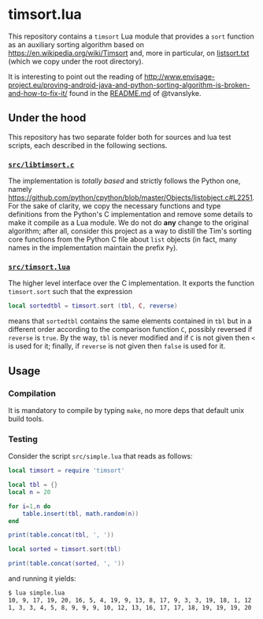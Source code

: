 # timsort.lua

This repository contains a `timsort` Lua module that provides a `sort` function as an auxiliary sorting algorithm based on https://en.wikipedia.org/wiki/Timsort and, more in particular, on [listsort.txt](https://github.com/python/cpython/blob/master/Objects/listsort.txt) (which we copy under the root directory).

It is interesting to point out the reading of http://www.envisage-project.eu/proving-android-java-and-python-sorting-algorithm-is-broken-and-how-to-fix-it/ found in the [README.md](https://github.com/tvanslyke/timsort-cpp#readme) of @tvanslyke.

## Under the hood

This repository has two separate folder both for sources and lua test scripts, each described in the following sections. 

### [`src/libtimsort.c`](https://github.com/massimo-nocentini/timsort.lua/blob/master/src/libtimsort.c)

The implementation is *totally based* and strictly follows the Python one, namely https://github.com/python/cpython/blob/master/Objects/listobject.c#L2251. For the sake of clarity, we copy the necessary functions and type definitions from the Python's C implementation and remove some details to make it compile as a Lua module. We do not do **any** change to the original algorithm; after all, consider this project as a way to distill the Tim's sorting core functions from the Python C file about `list` objects (in fact, many names in the implementation maintain the prefix `Py`).

### [`src/timsort.lua`](https://github.com/massimo-nocentini/timsort.lua/blob/master/src/timsort.lua)

The higher level interface over the C implementation. It exports the function `timsort.sort` such that the expression
```lua
local sortedtbl = timsort.sort (tbl, C, reverse)
```
means that `sortedtbl` contains the same elements contained in `tbl` but in a different order according to the comparison function `C`, possibly reversed if `reverse` is `true`. By the way, `tbl` is never modified and if `C` is not given then `<` is used for it; finally, if `reverse` is not given then `false` is used for it.

## Usage

### Compilation

It is mandatory to compile by typing `make`, no more deps that default unix build tools.

### Testing

Consider the script `src/simple.lua` that reads as follows:
```lua
local timsort = require 'timsort'

local tbl = {}
local n = 20

for i=1,n do
    table.insert(tbl, math.random(n))
end

print(table.concat(tbl, ', '))

local sorted = timsort.sort(tbl)

print(table.concat(sorted, ', '))
```
and running it yields:
```bash
$ lua simple.lua 
10, 9, 17, 19, 20, 16, 5, 4, 19, 9, 13, 8, 17, 9, 3, 3, 19, 18, 1, 12
1, 3, 3, 4, 5, 8, 9, 9, 9, 10, 12, 13, 16, 17, 17, 18, 19, 19, 19, 20
```
